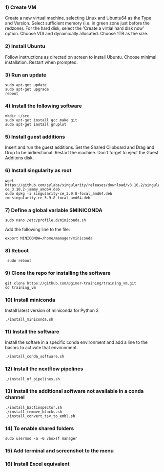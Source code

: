 ### 1) Create VM

<p>Create a new virtual machine, selecting Linux and Ubuntu64 as the Type and Version. Select sufficient memory (i.e. in green zone just before the redzone). For the hard disk, select the 'Create a virtial hard disk now' option. Choose VDI and dynamically allocated. Choose 1TB as the size.</p>

### 2) Install Ubuntu

<p>Follow instructions as directed on screen to install Ubuntu. Choose minimal installation. Restart when prompted.</p>

### 3) Run an update

    sudo apt-get update
    sudo apt-get upgrade
    reboot

### 4) Install the following software

    mkdir ~/src
    sudo apt-get install gcc make git
    sudo apt-get install gnuplot

### 5) Install guest additions

<p>Insert and run the guest additions. Set the Shared Clipboard and Drag and Drop to be bidirectional. Restart the machine. Don't forget to eject the Guest Additons disk.</p>

### 6) Install singularity as root

    wget https://github.com/sylabs/singularity/releases/download/v3.10.2/singularity-ce_3.10.2-jammy_amd64.deb
    sudo dpkg -i singularity-ce_3.9.8-focal_amd64.deb
    rm singularity-ce_3.9.8-focal_amd64.deb  
    
### 7) Define a global variable $MINICONDA

    sudo nano /etc/profile.d/miniconda.sh 

<p>Add the following line to the file:</p>

    export MINICONDA=/home/manager/miniconda
    
### 8) Reboot

     sudo reboot

### 9) Clone the repo for installing the software

    git clone https://github.com/pgimer-training/training_vm.git
    cd training_vm

### 10) Install miniconda

<p>Install latest version of miniconda for Python 3</p> 

    ./install_miniconda.sh
    
### 11) Install the software

<p>Install the softare in a specific conda environment and add a line to the bashrc to activate that environment.</p>

    ./install_conda_software.sh

### 12) Install the nextflow pipelines

    ./install_nf_pipelines.sh    
    
### 13) Install the additional software not available in a conda channel

    ./install_bactinspector.sh
    ./install_remove_blocks.sh
    ./install_convert_tsv_to_embl.sh
    
### 14) To enable shared folders

    sudo usermod -a -G vboxsf manager
  
### 15) Add terminal and screenshot to the menu

### 16) Install Excel equivalent
